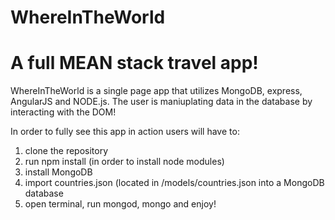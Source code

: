 # WhereInTheWorld

<h1> A full MEAN stack travel app! </h1>
<p> WhereInTheWorld is a single page app that utilizes MongoDB, express, AngularJS and NODE.js. The user is maniuplating data in the database by interacting with the DOM! <p>
<p> In order to fully see this app in action users will have to:<p>
<ol>
  <li> clone the repository </li>
  <li> run npm install (in order to install node modules) </li>
  <li> install MongoDB </li>
  <li> import countries.json (located in /models/countries.json into a MongoDB database </li>
  <li> open terminal, run mongod, mongo and enjoy! </li>
</ol>
